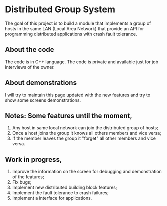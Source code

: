 # Distributed Group System
The goal of this project is to build a module that implements a group of hosts
in the same LAN (Local Area Network) that provide an API for programming
distributed applications with crash fault tolerance.

## About the code
The code is in C++ language.
The code is private and available just for job interviews of the owner.

## About demonstrations
I will try to maintain this page updated with the new features and
try to show some screens demonstrations.

## Notes: Some features until the moment,
1. Any host in same local network can join the distributed group of hosts;
2. Once a host joins the group it knows all others members and vice versa;
3. If the member leaves the group it "forget" all other members and vice versa. 

## Work in progress,
1. Improve the information on the screen for debugging and demonstration of the
features;
2. Fix bugs;
3. Implement new distributed building block features;
4. Implement the fault tolerance to crash failures;
5. Implement a interface for applications.
